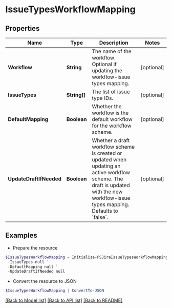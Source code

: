 # IssueTypesWorkflowMapping
## Properties

Name | Type | Description | Notes
------------ | ------------- | ------------- | -------------
**Workflow** | **String** | The name of the workflow. Optional if updating the workflow-issue types mapping. | [optional] 
**IssueTypes** | **String[]** | The list of issue type IDs. | [optional] 
**DefaultMapping** | **Boolean** | Whether the workflow is the default workflow for the workflow scheme. | [optional] 
**UpdateDraftIfNeeded** | **Boolean** | Whether a draft workflow scheme is created or updated when updating an active workflow scheme. The draft is updated with the new workflow-issue types mapping. Defaults to &#x60;false&#x60;. | [optional] 

## Examples

- Prepare the resource
```powershell
$IssueTypesWorkflowMapping = Initialize-PSJiraIssueTypesWorkflowMapping  -Workflow null `
 -IssueTypes null `
 -DefaultMapping null `
 -UpdateDraftIfNeeded null
```

- Convert the resource to JSON
```powershell
$IssueTypesWorkflowMapping | ConvertTo-JSON
```

[[Back to Model list]](../README.md#documentation-for-models) [[Back to API list]](../README.md#documentation-for-api-endpoints) [[Back to README]](../README.md)


